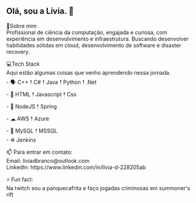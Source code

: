 ## Olá, sou a Lívia. 👋
<p> 
🙋<h>Sobre mim</h></br>
Profissional de ciência da computação, engajada e curiosa, com experiência em desenvolvimento e infraestrutura. Buscando desenvolver habilidades sólidas em cloud, desenvolvimento de software e disaster recovery. 
</p> 
<p> 
💻Tech Stack</br>
Aqui estão algumas coisas que venho aprendendo nessa jornada. </br>
 -  🗣 C++ 𒑰 C# 𒑰 Java 𒑰 Python 𒑰 .Net</br>
 -  📱 HTML 𒑰 Javascript 𒑰 Css</br>
 -  🎒 NodeJS 𒑰 Spring</br>
 -  ☁ AWS 𒑰 Azure</br>
 -  🚧 MySQL 𒑰 MSSQL</br>
 -  ♽ Jenkins</br>
</p> 
<p>
📫 Para entrar em contato:</br>
Email: liviadbranco@outlook.com</br>
LinkedIn: https://www.linkedin.com/in/lívia-d-228205ab</br>
</p> 
<p>
⚡ Fun fact:</br>
Na twitch sou a panquecafrita e faço jogadas criminosas em summoner's rift
</p> 
